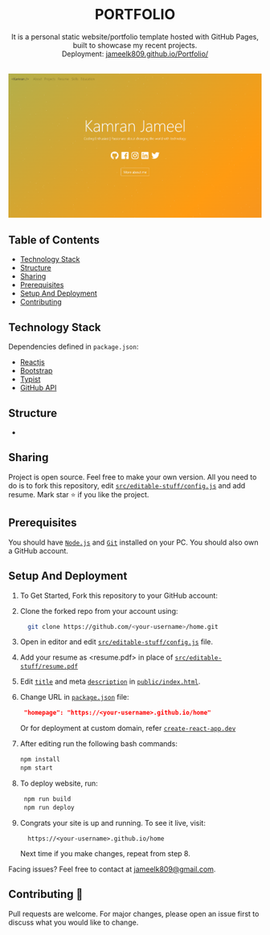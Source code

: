 <br />
<p align="center">
  <h1 align="center">PORTFOLIO</h1>

  <p align="center">
    It is a personal static website/portfolio template hosted with GitHub Pages, built to showcase my recent projects. <br>Deployment: 
    <a href="https://jameelk809.github.io/Portfolio/">jameelk809.github.io/Portfolio/</a>
    <br />
    <br />
  </p>
</p>

[![Site Preview](/public/social-image.png)](https://jameelk809.github.io/Portfolio/)


## Table of Contents

- [Technology Stack](#technology-stack-)
- [Structure](#structure-)
- [Sharing](#sharing-)
- [Prerequisites](#prerequisites-)
- [Setup And Deployment](#setup-and-deployment-)
- [Contributing](#contributing-)

## Technology Stack

Dependencies defined in `package.json`:

- [Reactjs](https://reactjs.org/)
- [Bootstrap](https://getbootstrap.com/)
- [Typist](https://github.com/jstejada/react-typist)
- [GitHub API](https://developer.github.com/v3/repos/)

## Structure

-

## Sharing

Project is open source. Feel free to make your own version. All you need to do is to fork this repository, edit [`src/editable-stuff/config.js`](./src/editable-stuff/config.js) and add resume. Mark star ⭐ if you like the project.

## Prerequisites

You should have [`Node.js`](https://nodejs.org/en/) and [`Git`](https://git-scm.com/) installed on your PC. You should also own a GitHub account.

## Setup And Deployment

1. To Get Started, Fork this repository to your GitHub account:
2. Clone the forked repo from your account using:

   ```bash
     git clone https://github.com/<your-username>/home.git
   ```

3. Open in editor and edit [`src/editable-stuff/config.js`](./src/editable-stuff/config.js) file.

4. Add your resume as <resume.pdf> in place of [`src/editable-stuff/resume.pdf`](./src/editable-stuff/)

5. Edit [`title`](./public/index.html#L34) and meta [`description`](./public/index.html#L13) in [`public/index.html`](./public/index.html).
6. Change URL in [`package.json`](./package.json) file:

   ```json
    "homepage": "https://<your-username>.github.io/home"
   ```

   Or for deployment at custom domain, refer [`create-react-app.dev`](https://create-react-app.dev/docs/deployment/#step-1-add-homepage-to-packagejson)

7. After editing run the following bash commands:

   ```bash
   npm install
   npm start
   ```

8. To deploy website, run:

   ```bash
    npm run build
    npm run deploy
   ```

9. Congrats your site is up and running. To see it live, visit:

   ```https
     https://<your-username>.github.io/home
   ```

   Next time if you make changes, repeat from step 8.

Facing issues? Feel free to contact at jameelk809@gmail.com.

## Contributing 🙌

Pull requests are welcome. For major changes, please open an issue first to discuss what you would like to change.

